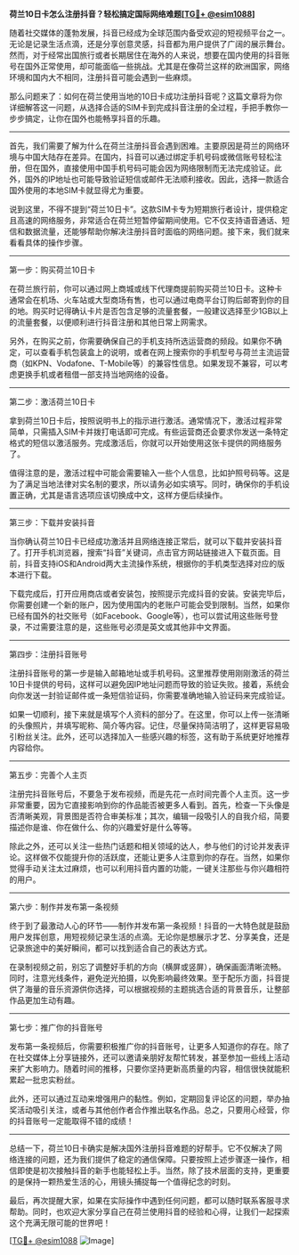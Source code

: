 **荷兰10日卡怎么注册抖音？轻松搞定国际网络难题[[TG💪+ @esim1088](https://t.me/s/esim1088)]**

随着社交媒体的蓬勃发展，抖音已经成为全球范围内备受欢迎的短视频平台之一。无论是记录生活点滴，还是分享创意灵感，抖音都为用户提供了广阔的展示舞台。然而，对于经常出国旅行或者长期居住在海外的人来说，想要在国内使用的抖音账号在国外正常使用，却可能面临一些挑战。尤其是在像荷兰这样的欧洲国家，网络环境和国内大不相同，注册抖音可能会遇到一些麻烦。

那么问题来了：如何在荷兰使用当地的10日卡成功注册抖音呢？这篇文章将为你详细解答这一问题，从选择合适的SIM卡到完成抖音注册的全过程，手把手教你一步步搞定，让你在国外也能畅享抖音的乐趣。

---

首先，我们需要了解为什么在荷兰注册抖音会遇到困难。主要原因是荷兰的网络环境与中国大陆存在差异。在国内，抖音可以通过绑定手机号码或微信账号轻松注册，但在国外，直接使用中国手机号码可能会因为网络限制而无法完成验证。此外，国外的IP地址也可能导致验证短信或邮件无法顺利接收。因此，选择一款适合国外使用的本地SIM卡就显得尤为重要。

说到这里，不得不提到“荷兰10日卡”。这款SIM卡专为短期旅行者设计，提供稳定且高速的网络服务，非常适合在荷兰短暂停留期间使用。它不仅支持语音通话、短信和数据流量，还能够帮助你解决注册抖音时面临的网络问题。接下来，我们就来看看具体的操作步骤。

---

第一步：购买荷兰10日卡

在荷兰旅行前，你可以通过网上商城或线下代理商提前购买荷兰10日卡。这种卡通常会在机场、火车站或大型商场有售，也可以通过电商平台订购后邮寄到你的目的地。购买时记得确认卡片是否包含足够的流量套餐，一般建议选择至少1GB以上的流量套餐，以便顺利进行抖音注册和其他日常上网需求。

另外，在购买之前，你需要确保自己的手机支持所选运营商的频段。如果你不确定，可以查看手机包装盒上的说明，或者在网上搜索你的手机型号与荷兰主流运营商（如KPN、Vodafone、T-Mobile等）的兼容性信息。如果发现不兼容，可以考虑更换手机或者租借一部支持当地网络的设备。

---

第二步：激活荷兰10日卡

拿到荷兰10日卡后，按照说明书上的指示进行激活。通常情况下，激活过程非常简单，只需插入SIM卡并拨打电话即可完成。有些运营商还会要求你发送一条特定格式的短信以激活服务。完成激活后，你就可以开始使用这张卡提供的网络服务了。

值得注意的是，激活过程中可能会需要输入一些个人信息，比如护照号码等。这是为了满足当地法律对实名制的要求，所以请务必如实填写。同时，确保你的手机设置正确，尤其是语言选项应该切换成中文，这样方便后续操作。

---

第三步：下载并安装抖音

当你确认荷兰10日卡已经成功激活并且网络连接正常后，就可以下载并安装抖音了。打开手机浏览器，搜索“抖音”关键词，点击官方网站链接进入下载页面。目前，抖音支持iOS和Android两大主流操作系统，根据你的手机类型选择对应的版本进行下载。

下载完成后，打开应用商店或者安装包，按照提示完成抖音的安装。安装完毕后，你需要创建一个新的账户，因为使用国内的老账户可能会受到限制。当然，如果你已经有国外的社交账号（如Facebook、Google等），也可以尝试用这些账号登录，不过需要注意的是，这些账号必须是英文或其他非中文界面。

---

第四步：注册抖音账号

注册抖音账号的第一步是输入邮箱地址或手机号码。这里推荐使用刚刚激活的荷兰10日卡提供的号码，这样可以避免因IP地址问题而导致的验证失败。接着，系统会向你发送一封验证邮件或一条短信验证码，你需要准确地输入验证码来完成验证。

如果一切顺利，接下来就是填写个人资料的部分了。在这里，你可以上传一张清晰的头像照片，并填写昵称、简介等内容。记住，尽量保持简洁明了，这样更容易吸引粉丝关注。此外，还可以选择加入一些感兴趣的标签，这有助于系统更好地推荐内容给你。

---

第五步：完善个人主页

注册完抖音账号后，不要急于发布视频，而是先花一点时间完善个人主页。这一步非常重要，因为它直接影响到你的作品能否被更多人看到。首先，检查一下头像是否清晰美观，背景图是否符合审美标准；其次，编辑一段吸引人的自我介绍，简要描述你是谁、你在做什么、你的兴趣爱好是什么等等。

除此之外，还可以关注一些热门话题和相关领域的达人，参与他们的讨论并发表评论。这样做不仅能提升你的活跃度，还能让更多人注意到你的存在。当然，如果你觉得手动关注太过麻烦，也可以利用抖音内置的功能，一键关注那些与你兴趣相符的用户。

---

第六步：制作并发布第一条视频

终于到了最激动人心的环节——制作并发布第一条视频！抖音的一大特色就是鼓励用户发挥创意，用短视频记录生活的点滴。无论你是想展示才艺、分享美食，还是记录旅途中的美好瞬间，都可以找到适合自己的表达方式。

在录制视频之前，别忘了调整好手机的方向（横屏或竖屏），确保画面清晰流畅。同时，注意光线条件，避免逆光拍摄，以免影响最终效果。至于配乐方面，抖音提供了海量的音乐资源供你选择，可以根据视频的主题挑选合适的背景音乐，让整部作品更加生动有趣。

---

第七步：推广你的抖音账号

发布第一条视频后，你需要积极推广你的抖音账号，让更多人知道你的存在。除了在社交媒体上分享链接外，还可以邀请亲朋好友帮忙转发，甚至参加一些线上活动来扩大影响力。随着时间的推移，只要你坚持更新高质量的内容，相信很快就能积累起一批忠实粉丝。

此外，还可以通过互动来增强用户的黏性。例如，定期回复评论区的问题，举办抽奖活动吸引关注，或者与其他创作者合作推出联名作品。总之，只要用心经营，你的抖音账号一定能取得不错的成绩！

---

总结一下，荷兰10日卡确实是解决国外注册抖音难题的好帮手。它不仅解决了网络连接的问题，还为我们提供了稳定的通信保障。只要按照上述步骤逐一操作，相信即使是初次接触抖音的新手也能轻松上手。当然，除了技术层面的支持，更重要的是保持一颗热爱生活的心，用镜头捕捉每一个值得纪念的时刻。

最后，再次提醒大家，如果在实际操作中遇到任何问题，都可以随时联系客服寻求帮助。同时，也欢迎大家分享自己在荷兰使用抖音的经验和心得，让我们一起探索这个充满无限可能的世界吧！

[[TG💪+ @esim1088](https://t.me/s/esim1088) ![Image](https://i.postimg.cc/4NQfJmqS/Snipaste-2025-05-13-00-14-12.png)]
